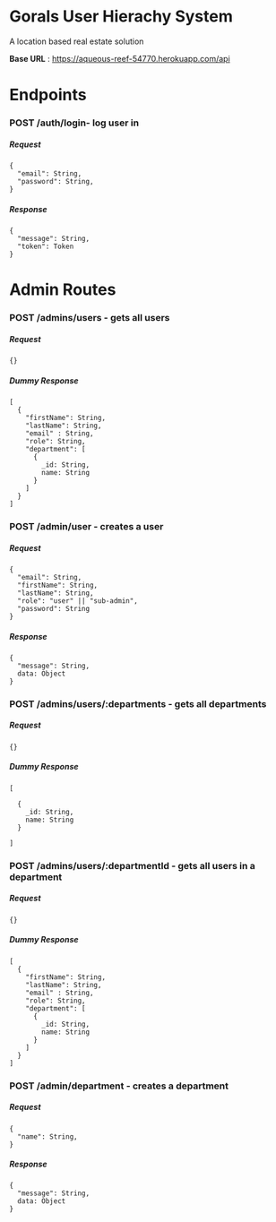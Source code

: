# Gorals User Hierachy System

A location based real estate solution

**Base URL** : https://aqueous-reef-54770.herokuapp.com/api

# **Endpoints**

### **POST** /auth/login- log user in

##### Request

```
{
  "email": String,
  "password": String,
}
```

##### Response

```
{
  "message": String,
  "token": Token
}
```

# Admin Routes

### **POST** /admins/users - gets all users

##### Request

```
{}
```

##### Dummy Response

```
[
  {
    "firstName": String,
    "lastName": String,
    "email" : String,
    "role": String,
    "department": [
      {
        _id: String,
        name: String
      }
    ]
  }
]
```

### **POST** /admin/user - creates a user

##### Request

```
{
  "email": String,
  "firstName": String,
  "lastName": String,
  "role": "user" || "sub-admin",
  "password": String
}
```

##### Response

```
{
  "message": String,
  data: Object
}
```

### **POST** /admins/users/:departments - gets all departments

##### Request

```
{}
```

##### Dummy Response

```
[

  {
    _id: String,
    name: String
  }

]
```

### **POST** /admins/users/:departmentId - gets all users in a department

##### Request

```
{}
```

##### Dummy Response

```
[
  {
    "firstName": String,
    "lastName": String,
    "email" : String,
    "role": String,
    "department": [
      {
        _id: String,
        name: String
      }
    ]
  }
]
```

### **POST** /admin/department - creates a department

##### Request

```
{
  "name": String,
}
```

##### Response

```
{
  "message": String,
  data: Object
}
```
